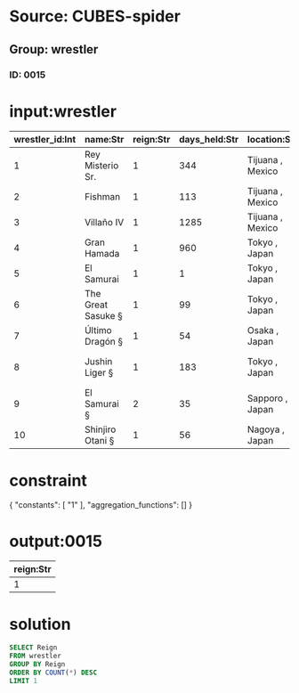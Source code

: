 # Source: CUBES-spider
## Group: wrestler
### ID: 0015

# input:wrestler

| wrestler_id:Int | name:Str | reign:Str | days_held:Str | location:Str | event:Str |
|---|---|---|---|---|---|
| 1 | Rey Misterio Sr. | 1 | 344 | Tijuana , Mexico | Live event |
| 2 | Fishman | 1 | 113 | Tijuana , Mexico | Live event |
| 3 | Villaño IV | 1 | 1285 | Tijuana , Mexico | Live event |
| 4 | Gran Hamada | 1 | 960 | Tokyo , Japan | Live event |
| 5 | El Samurai | 1 | 1 | Tokyo , Japan | Live event |
| 6 | The Great Sasuke § | 1 | 99 | Tokyo , Japan | Live event |
| 7 | Último Dragón § | 1 | 54 | Osaka , Japan | Live event |
| 8 | Jushin Liger § | 1 | 183 | Tokyo , Japan | Wrestling World 1997 |
| 9 | El Samurai § | 2 | 35 | Sapporo , Japan | Live event |
| 10 | Shinjiro Otani § | 1 | 56 | Nagoya , Japan | Live event |

# constraint

{
  "constants": [
    "1"
  ],
  "aggregation_functions": []
}

# output:0015

| reign:Str |
|---|
| 1 |

# solution

```sql
SELECT Reign
FROM wrestler
GROUP BY Reign
ORDER BY COUNT(*) DESC
LIMIT 1
```
